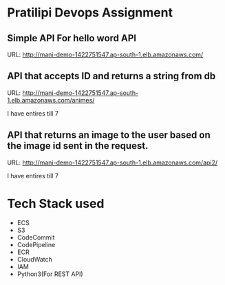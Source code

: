 # Pratilipi Devops Assignment

## Simple API For hello word API
URL: http://mani-demo-1422751547.ap-south-1.elb.amazonaws.com/

## API that accepts ID and returns a string from db
URL: http://mani-demo-1422751547.ap-south-1.elb.amazonaws.com/animes/<ID>

I have entires till 7

## API that returns an image to the user based on the image id sent in the request.
URL: http://mani-demo-1422751547.ap-south-1.elb.amazonaws.com/api2/<ID>

I have entires till 7


# Tech Stack used 

* ECS
* S3
* CodeCommit
* CodePipeline
* ECR
* CloudWatch
* IAM 
* Python3(For REST API)